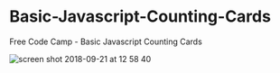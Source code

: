 # Basic-Javascript-Counting-Cards
Free Code Camp - Basic Javascript Counting Cards

![screen shot 2018-09-21 at 12 58 40](https://user-images.githubusercontent.com/16766170/45879969-55658880-bd9e-11e8-8c8d-a7607449bdc0.png)
